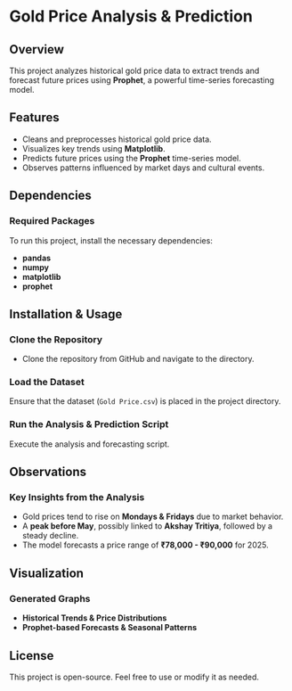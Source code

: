 # Gold Price Analysis & Prediction

## Overview
This project analyzes historical gold price data to extract trends and forecast future prices using **Prophet**, a powerful time-series forecasting model.

## Features
- Cleans and preprocesses historical gold price data.
- Visualizes key trends using **Matplotlib**.
- Predicts future prices using the **Prophet** time-series model.
- Observes patterns influenced by market days and cultural events.

## Dependencies
### Required Packages
To run this project, install the necessary dependencies:
- **pandas**
- **numpy**
- **matplotlib**
- **prophet**

## Installation & Usage
### Clone the Repository
- Clone the repository from GitHub and navigate to the directory.

### Load the Dataset
Ensure that the dataset (`Gold Price.csv`) is placed in the project directory.

### Run the Analysis & Prediction Script
Execute the analysis and forecasting script.

## Observations
### Key Insights from the Analysis
- Gold prices tend to rise on **Mondays & Fridays** due to market behavior.
- A **peak before May**, possibly linked to **Akshay Tritiya**, followed by a steady decline.
- The model forecasts a price range of **₹78,000 - ₹90,000** for 2025.

## Visualization
### Generated Graphs
- **Historical Trends & Price Distributions**
- **Prophet-based Forecasts & Seasonal Patterns**

## License
This project is open-source. Feel free to use or modify it as needed.



